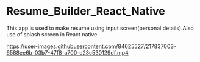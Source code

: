 # Resume_Builder_React_Native
This app is used to make resume using input screen(personal details).Also use of splash screen in React native


https://user-images.githubusercontent.com/84625527/217837003-6588ee6b-03b7-47f8-a700-c23c530129df.mp4

